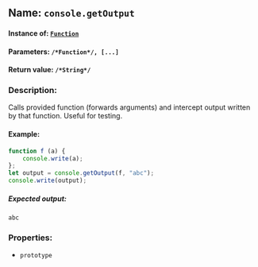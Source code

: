 ## Name: `console.getOutput`

#### Instance of: [`Function`](Function.md)

#### Parameters: `/*Function*/, [...]`

#### Return value: `/*String*/`

### Description:

Calls provided function (forwards arguments) and intercept 
output written by that function. Useful for testing.

#### Example:

```js
function f (a) {
    console.write(a);
};
let output = console.getOutput(f, "abc");
console.write(output);
```

##### Expected output:

```
abc
```

### Properties:

- `prototype`


